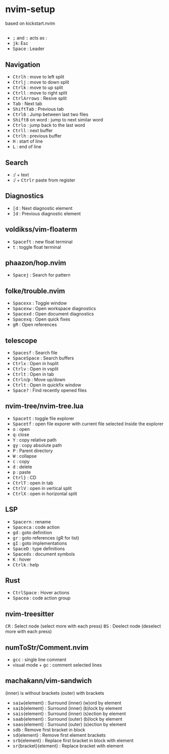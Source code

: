 # nvim-setup
based on kickstart.nvim

##
- <kbd>;</kbd> and <kbd>:</kbd> acts as :
- <kbd>j</kbd><kbd>k</kbd>: Esc
- <kbd>Space</kbd> : Leader

## Navigation
- <kbd>Ctrl</kbd><kbd>h</kbd>  :  move to left split
- <kbd>Ctrl</kbd><kbd>j</kbd>  :  move to down split
- <kbd>Ctrl</kbd><kbd>k</kbd>  :  move to up split
- <kbd>Ctrl</kbd><kbd>l</kbd>  :  move to right split
- <kbd>Ctrl</kbd><kbd>Arrows</kbd> : Resive split
- <kbd>Tab</kbd>  :  Next tab
- <kbd>Shift</kbd><kbd>Tab</kbd> :  Previous tab
- <kbd>Ctrl</kbd><kbd>6</kbd> : Jump between last two files
- <kbd>Shift</kbd><kbd>8</kbd> on word : jump to next similar word
- <kbd>Ctrl</kbd><kbd>o</kbd> : jump back to the last word
- <kbd>Ctrl</kbd><kbd>l</kbd> : next buffer
- <kbd>Ctrl</kbd><kbd>h</kbd> : previous buffer
- <kbd>H</kbd> : start of line
- <kbd>L</kbd> : end of line

## Search
- :/ + text
- :/ + <kbd>Ctrl</kbd><kbd>r</kbd> paste from register

## Diagnostics
- <kbd>[</kbd><kbd>d</kbd>  : Next diagnostic element
- <kbd>]</kbd><kbd>d</kbd>  : Previous diagnostic element

## voldikss/vim-floaterm
- <kbd>Space</kbd><kbd>f</kbd><kbd>t</kbd> : new float terminal
- <kbd>t</kbd> : toggle float terminal

## phaazon/hop.nvim
- <kbd>Space</kbd><kbd>j</kbd>  :  Search for pattern

## folke/trouble.nvim
- <kbd>Space</kbd><kbd>x</kbd><kbd>x</kbd>  :  Toggle window
- <kbd>Space</kbd><kbd>x</kbd><kbd>w</kbd>  :  Open workspace diagnostics
- <kbd>Space</kbd><kbd>x</kbd><kbd>d</kbd>  :  Open document diagnostics
- <kbd>Space</kbd><kbd>x</kbd><kbd>q</kbd>  :  Open quick fixes
- <kbd>g</kbd><kbd>R</kbd>  :  Open references

## telescope
- <kbd>Space</kbd><kbd>s</kbd><kbd>f</kbd>  :  Search file
- <kbd>Space</kbd><kbd>Space</kbd>  :  Search buffers
- <kbd>Ctrl</kbd><kbd>x</kbd>  :  Open in hsplit
- <kbd>Ctrl</kbd><kbd>v</kbd>  :  Open in vsplit
- <kbd>Ctrl</kbd><kbd>t</kbd>  :  Open in tab
- <kbd>Ctrl</kbd><kbd>n</kbd>/<kbd>p</kbd>  : Move up/down
- <kbd>Ctrl</kbd><kbd>t</kbd>  : Open in quickfix window
- <kbd>Space</kbd><kbd>?</kbd>  :  Find recently opened files

## nvim-tree/nvim-tree.lua
- <kbd>Space</kbd><kbd>t</kbd><kbd>t</kbd>  :  toggle file explorer
- <kbd>Space</kbd><kbd>t</kbd><kbd>f</kbd>  :  open file exporer with current file selected
Inside the explorer
- <kbd>o</kbd> : open
- <kbd>q</kbd>: close
- <kbd>Y</kbd>  : copy relative path
- <kbd>g</kbd><kbd>y</kbd> : copy absolute path
- <kbd>P</kbd>  : Parent directory
- <kbd>W</kbd>  : collapse
- <kbd>c</kbd>  : copy
- <kbd>d</kbd>  : delete
- <kbd>p</kbd>  : paste
- <kbd>Ctrl</kbd><kbd>}</kbd> : CD
- <kbd>Ctrl</kbd><kbd>T</kbd> : open in tab
- <kbd>Ctrl</kbd><kbd>V</kbd> : open in vertical split
- <kbd>Ctrl</kbd><kbd>X</kbd> : open in horizontal split

## LSP
- <kbd>Space</kbd><kbd>r</kbd><kbd>n</kbd>  :  rename
- <kbd>Space</kbd><kbd>c</kbd><kbd>a</kbd>  :   code action
- <kbd>g</kbd><kbd>d</kbd>  :   goto definition
- <kbd>g</kbd><kbd>r</kbd> :   goto references (gR for list)
- <kbd>g</kbd><kbd>I</kbd>  :   goto implementations
- <kbd>Space</kbd><kbd>D</kbd> :  type definitions
- <kbd>Space</kbd><kbd>d</kbd><kbd>s</kbd>  : document symbols
- <kbd>K</kbd>   :   hover
- <kbd>Ctrl</kbd><kbd>k</kbd>   :   help

## Rust
- <kbd>Ctrl</kbd><kbd>Space</kbd>  :   Hover actions
- <kbd>Space</kbd><kbd>a</kbd>  :  code action group

## nvim-treesitter
<kbd>CR</kbd>  :   Select node (select more with each press)
<kbd>BS</kbd>  :   Deelect node (deselect more with each press)

## numToStr/Comment.nvim
- <kbd>g</kbd><kbd>c</kbd><kbd>c</kbd>  :   single line comment
- visual mode + <kbd>g</kbd><kbd>c</kbd>  :    comment selected lines

## machakann/vim-sandwich
(inner) is without brackets
(outer) with brackets
- <kbd>s</kbd><kbd>a</kbd><kbd>i</kbd><kbd>w</kbd>{element}  :  Surround (inner) (w)ord by element
- <kbd>s</kbd><kbd>a</kbd><kbd>i</kbd><kbd>b</kbd>{element}  :  Surround (inner) (b)lock by element
- <kbd>s</kbd><kbd>a</kbd><kbd>i</kbd><kbd>s</kbd>{element}  :  Surround (inner) (s)ection by element
- <kbd>s</kbd><kbd>a</kbd><kbd>a</kbd><kbd>b</kbd>{element}  :  Surround (outer) (b)lock by element
- <kbd>s</kbd><kbd>a</kbd><kbd>a</kbd><kbd>s</kbd>{element}  :  Surround (outer) (s)ection by element
- <kbd>s</kbd><kbd>d</kbd><kbd>b</kbd>   : Remove first bracket in block
- <kbd>s</kbd><kbd>d</kbd>{element}  : Remove first element brackets
- <kbd>s</kbd><kbd>r</kbd><kbd>b</kbd>{element}  : Replace first bracket in block with element
- <kbd>s</kbd><kbd>r</kbd>{bracket}{element}  : Replace bracket with element
